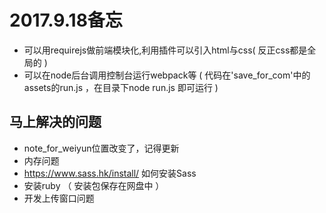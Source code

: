 
# 2017.9.18备忘

* 可以用requirejs做前端模块化,利用插件可以引入html与css( 反正css都是全局的 )
* 可以在node后台调用控制台运行webpack等  ( 代码在'save_for_com'中的assets的run.js  ，在目录下node run.js 即可运行 )









## 马上解决的问题

* note_for_weiyun位置改变了，记得更新
* 内存问题
* https://www.sass.hk/install/  如何安装Sass
* 安装ruby （ 安装包保存在网盘中 ）
* 开发上传窗口问题












